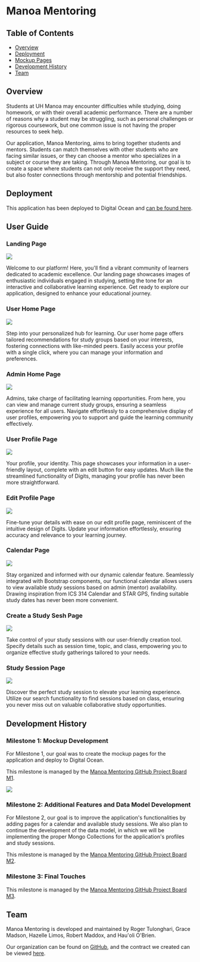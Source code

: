 # Manoa Mentoring

## Table of Contents
* [Overview](#overview)
* [Deployment](#deployment)
* [Mockup Pages](#mockup-pages)
* [Development History](#development-history)
* [Team](#team)

## Overview
Students at UH Manoa may encounter difficulties while studying, doing homework, or with their overall academic performance. There are a number of reasons why a student may be struggling, such as personal challenges or rigorous coursework, but one common issue is not having the proper resources to seek help.

Our application, Manoa Mentoring, aims to bring together students and mentors. Students can match themselves with other students who are facing similar issues, or they can choose a mentor who specializes in a subject or course they are taking. Through Manoa Mentoring, our goal is to create a space where students can not only receive the support they need, but also foster connections through mentorship and potential friendships.

## Deployment
This application has been deployed to Digital Ocean and [can be found here](http://209.38.132.242/).

## User Guide
### Landing Page
<img src="img/landingsample.png">

Welcome to our platform! Here, you'll find a vibrant community of learners dedicated to academic excellence. Our landing page showcases images of enthusiastic individuals engaged in studying, setting the tone for an interactive and collaborative learning experience. Get ready to explore our application, designed to enhance your educational journey.

### User Home Page
<img src="img/userhome_mock.png">

Step into your personalized hub for learning. Our user home page offers tailored recommendations for study groups based on your interests, fostering connections with like-minded peers. Easily access your profile with a single click, where you can manage your information and preferences.

### Admin Home Page
<img src="img/adminhome_mock_3.gif">

Admins, take charge of facilitating learning opportunities. From here, you can view and manage current study groups, ensuring a seamless experience for all users. Navigate effortlessly to a comprehensive display of user profiles, empowering you to support and guide the learning community effectively.

### User Profile Page
<img src="img/userprofile_mock_2.png">

Your profile, your identity. This page showcases your information in a user-friendly layout, complete with an edit button for easy updates. Much like the streamlined functionality of Digits, managing your profile has never been more straightforward.

### Edit Profile Page
<img src="img/editprofile_mock_2.png">

Fine-tune your details with ease on our edit profile page, reminiscent of the intuitive design of Digits. Update your information effortlessly, ensuring accuracy and relevance to your learning journey.

### Calendar Page
<img src="img/calendar_mock.png">

Stay organized and informed with our dynamic calendar feature. Seamlessly integrated with Bootstrap components, our functional calendar allows users to view available study sessions based on admin (mentor) availability. Drawing inspiration from ICS 314 Calendar and STAR GPS, finding suitable study dates has never been more convenient.

### Create a Study Sesh Page
<img src="img/createsesh_mock.png">

Take control of your study sessions with our user-friendly creation tool. Specify details such as session time, topic, and class, empowering you to organize effective study gatherings tailored to your needs.

### Study Session Page
<img src="img/studysesh_mock.png">

Discover the perfect study session to elevate your learning experience. Utilize our search functionality to find sessions based on class, ensuring you never miss out on valuable collaborative study opportunities.

## Development History
### Milestone 1: Mockup Development
For Milestone 1, our goal was to create the mockup pages for the application and deploy to Digital Ocean.

This milestone is managed by the [Manoa Mentoring GitHub Project Board M1](https://github.com/orgs/manoa-mentoring/projects/1/views/1).

<img src="img/project-board-m1.png">

### Milestone 2: Additional Features and Data Model Development
For Milestone 2, our goal is to improve the application's functionalities by adding pages for a calendar and available study sessions. We also plan to continue the development of the data model, in which we will be implementing the proper Mongo Collections for the application's profiles and study sessions.

This milestone is managed by the [Manoa Mentoring GitHub Project Board M2](https://github.com/orgs/manoa-mentoring/projects/2).

### Milestone 3: Final Touches
This milestone is managed by the [Manoa Mentoring GitHub Project Board M3](https://github.com/orgs/manoa-mentoring/projects/4).

## Team
Manoa Mentoring is developed and maintained by Roger Tulonghari, Grace Madson, Hazelle Limos, Robert Maddox, and Hau'oli O'Brien.

Our organization can be found on [GitHub](https://github.com/manoa-mentoring), and the contract we created can be viewed [here](https://docs.google.com/document/d/1qXKbG2dNTEJKoSDvPZ3moOmphV2meq3-DvByIjZ7x2I/edit?usp=sharing).
